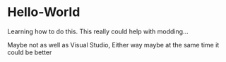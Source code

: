 # Hello-World
Learning how to do this.
This really could help with modding...
<Body><Body>
Maybe not as well as Visual Studio, 
Either way maybe at the same time it could be better
